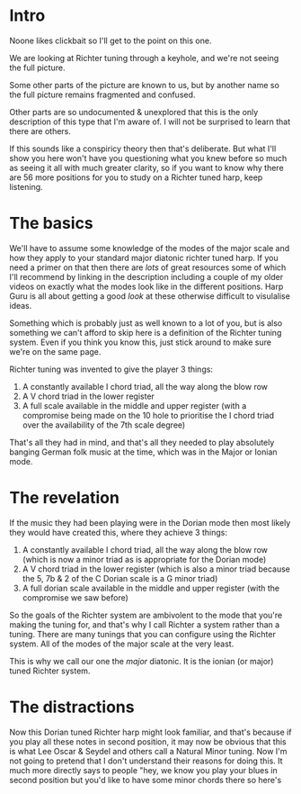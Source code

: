 # Intro

Noone likes clickbait so I'll get to the point on this one.

We are looking at Richter tuning through a keyhole, and we're not seeing the full picture.

Some other parts of the picture are known to us, but by another name so the full picture
remains fragmented and confused.

Other parts are so undocumented & unexplored that this is the only description of this type
that I'm aware of. I will not be surprised to learn that there are others.

If this sounds like a conspiricy theory then that's deliberate. But what I'll show you
here won't have you questioning what you knew before so much as seeing it all with much
greater clarity, so if you want to know why there are 56 more positions for you to study
on a Richter tuned harp, keep listening.

# The basics

We'll have to assume some knowledge of the modes of the major scale and how they apply to
your standard major diatonic richter tuned harp. If you need a primer on that then there
are *lots* of great resources some of which I'll recommend by linking in the description
including a couple of my older videos on exactly what the modes look like in the different
positions. Harp Guru is all about getting a good *look* at these otherwise difficult to
visulalise ideas.

Something which is probably just as well known to a lot of you, but is also something we
can't afford to skip here is a definition of the Richter tuning system. Even if you think
you know this, just stick around to make sure we're on the same page.

Richter tuning was invented to give the player 3 things:

1. A constantly available I chord triad, all the way along the blow row
2. A V chord triad in the lower register
3. A full scale available in the middle and upper register (with a compromise being made on the 10 hole to prioritise the I chord triad over the availability of the 7th scale degree)

That's all they had in mind, and that's all they needed to play absolutely banging German folk music at the time, which was in the Major or Ionian mode.

# The revelation

If the music they had been playing were in the Dorian mode then most likely they would have created this, where they achieve 3 things:

1. A constantly available I chord triad, all the way along the blow row (which is now a minor triad as is appropriate for the Dorian mode)
2. A V chord triad in the lower register (which is also a minor triad because the 5, 7b & 2 of the C Dorian scale is a G minor triad)
3. A full dorian scale available in the middle and upper register (with the compromise we saw before)

So the goals of the Richter system are ambivolent to the mode that you're making the tuning for, and that's why I call Richter a system rather than a tuning.
There are many tunings that you can configure using the Richter system. All of the modes of the major scale at the very least.

This is why we call our one the *major* diatonic. It is the ionian (or major) tuned Richter system.

# The distractions

Now this Dorian tuned Richter harp might look familiar, and that's because if you play all these notes in second position, it may now
be obvious that this is what Lee Oscar & Seydel and others call a Natural Minor tuning. Now I'm not going to pretend that I don't
understand their reasons for doing this. It much more directly says to people "hey, we know you play your blues in second position
but you'd like to have some minor chords there so here's 
